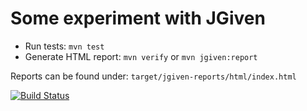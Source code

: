 # Some experiment with JGiven
* Run tests: `mvn test`
* Generate HTML report: `mvn verify` or `mvn jgiven:report`

Reports can be found under: `target/jgiven-reports/html/index.html`

[![Build Status](https://travis-ci.org/gabor-bata/jgiven-playground.svg?branch=master)](https://travis-ci.org/gabor-bata/jgiven-playground)
